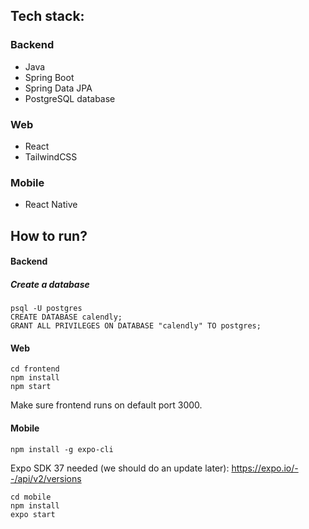## Tech stack:

### Backend
- Java
- Spring Boot
- Spring Data JPA
- PostgreSQL database

### Web
- React
- TailwindCSS

### Mobile
- React Native


## How to run?

#### Backend
##### Create a database
```
psql -U postgres
CREATE DATABASE calendly;
GRANT ALL PRIVILEGES ON DATABASE "calendly" TO postgres;
```

#### Web
```
cd frontend
npm install
npm start
```
Make sure frontend runs on default port 3000.

#### Mobile
```
npm install -g expo-cli
```

Expo SDK 37 needed (we should do an update later):
https://expo.io/--/api/v2/versions

```
cd mobile
npm install
expo start
```
